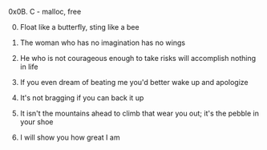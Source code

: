 0x0B. C - malloc, free

0. Float like a butterfly, sting like a bee

1. The woman who has no imagination has no wings

2. He who is not courageous enough to take risks will accomplish nothing in life

3. If you even dream of beating me you'd better wake up and apologize

4. It's not bragging if you can back it up

5. It isn't the mountains ahead to climb that wear you out; it's the pebble in your shoe

6. I will show you how great I am
